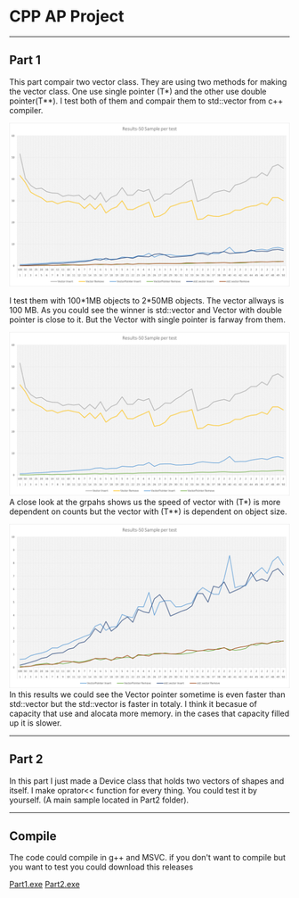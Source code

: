# CPP AP Project

***
## Part 1 
This part compair two vector class. They are using two methods for making the vector class. One use single pointer (T*) and the other use double pointer(T**). I test both of them and compair them to std::vector from c++ compiler.

![MainResults](Results/MainResults.png)


I test them with 100\*1MB objects to 2\*50MB objects. The vector allways is 100 MB. As you could see the winner is std::vector and Vector with double pointer is close to it. But the Vector with single pointer is farway from them.

![VectorVsVectorPointer](Results/VectorVsVectorPointer.png)
A close look at the grpahs shows us the speed of vector with (T\*) is more dependent on counts but the vector with (T**) is dependent on object size.

![VectorPointerVsSTD_results](Results/VectorPointerVsSTD_results.png)
In this results we could see the Vector pointer sometime is even faster than std::vector but the std::vector is faster in totaly. I think it becasue of capacity that use and alocata more memory. in the cases that capacity filled up it is slower.
***
## Part 2

In this part I just made a Device class that holds two vectors of shapes and itself. I make oprator<< function for every thing. You could test it by yourself. (A main sample located in Part2 folder).

***
## Compile
The code could compile in g++ and MSVC.
if you don't want to compile but you want to test you could download this releases

[Part1.exe](https://github.com/mdaneshyab/CPP-AP-Project/releases/download/v1.0.0/Part1.exe)
[Part2.exe](https://github.com/mdaneshyab/CPP-AP-Project/releases/download/v1.0.0/Part2.exe)


